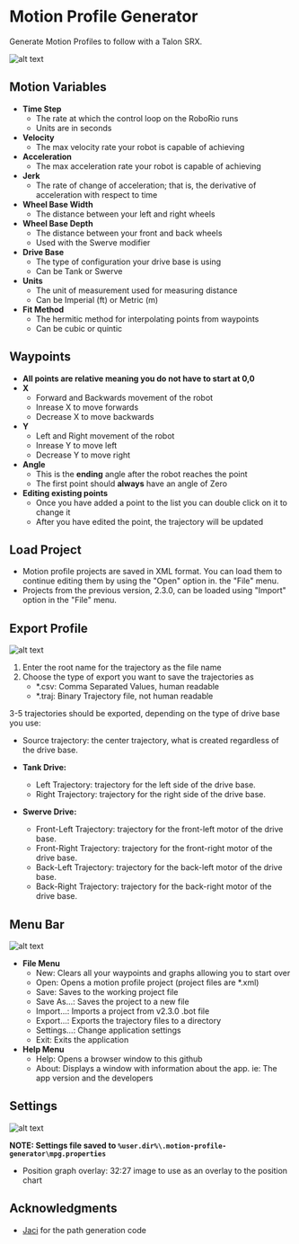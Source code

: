 # Motion Profile Generator
Generate Motion Profiles to follow with a Talon SRX.
 
![alt text][logo]

[logo]: https://github.com/vannaka/Motion_Profile_Generator/blob/JavaFX_ReWrite/images/MotionWindow.JPG/

## Motion Variables
- **Time Step**
	- The rate at which the control loop on the RoboRio runs
	- Units are in seconds
- **Velocity**
	- The max velocity rate your robot is capable of achieving
- **Acceleration**
	- The max acceleration rate your robot is capable of achieving
- **Jerk**
	- The rate of change of acceleration; that is, the derivative of acceleration with respect to time
- **Wheel Base Width**
	- The distance between your left and right wheels
- **Wheel Base Depth**
	- The distance between your front and back wheels
	- Used with the Swerve modifier
- **Drive Base**
    - The type of configuration your drive base is using
    - Can be Tank or Swerve
- **Units**
    - The unit of measurement used for measuring distance
    - Can be Imperial (ft) or Metric (m)
- **Fit Method**
    - The hermitic method for interpolating points from waypoints
    - Can be cubic or quintic	

## Waypoints
- **All points are relative meaning you do not have to start at 0,0**
- **X**
	- Forward and Backwards movement of the robot
	- Inrease X to move forwards
	- Decrease X to move backwards
- **Y**
	- Left and Right movement of the robot
	- Inrease Y to move left
	- Decrease Y to move right
- **Angle**
	- This is the **ending** angle after the robot reaches the point
	- The first point should **always** have an angle of Zero
- **Editing existing points**
	- Once you have added a point to the list you can double click on it to change it
	- After you have edited the point, the trajectory will be updated

## Load Project
- Motion profile projects are saved in XML format. 
You can load them to continue editing them by using the "Open" option in.
the "File" menu.
- Projects from the previous version, 2.3.0, can be loaded using "Import" option in the "File" menu.
	
## Export Profile
 
![alt text][logo1]

[logo1]: https://github.com/vannaka/Motion_Profile_Generator/blob/JavaFX_ReWrite/images/exportprofile.jpg

1. Enter the root name for the trajectory as the file name
2. Choose the type of export you want to save the trajectories as
   - *.csv: Comma Separated Values, human readable
   - *.traj: Binary Trajectory file, not human readable

3-5 trajectories should be exported, depending on the type of drive base you use:
- Source trajectory: the center trajectory, what is created regardless of the drive base.
- **Tank Drive:**
  - Left Trajectory: trajectory for the left side of the drive base.
  - Right Trajectory: trajectory for the right side of the drive base.
  
- **Swerve Drive:**
  - Front-Left Trajectory: trajectory for the front-left motor of the drive base.
  - Front-Right Trajectory: trajectory for the front-right motor of the drive base.
  - Back-Left Trajectory: trajectory for the back-left motor of the drive base.
  - Back-Right Trajectory: trajectory for the back-right motor of the drive base.

## Menu Bar

![alt text][logo2]

[logo2]: https://github.com/vannaka/Motion_Profile_Generator/blob/JavaFX_ReWrite/images/menubar.JPG

- **File Menu**
	- New: Clears all your waypoints and graphs allowing you to start over
	- Open: Opens a motion profile project (project files are *.xml)
	- Save: Saves to the working project file
	- Save As...: Saves the project to a new file
	- Import...: Imports a project from v2.3.0 .bot file
	- Export...: Exports the trajectory files to a directory
	- Settings...: Change application settings
	- Exit: Exits the application
- **Help Menu**
	- Help: Opens a browser window to this github
	- About: Displays a window with information about the app. ie: The app version and the developers
	
## Settings
    
![alt text][logo3]

[logo3]: https://github.com/vannaka/Motion_Profile_Generator/blob/JavaFX_ReWrite/images/settings.JPG
**NOTE: Settings file saved to `%user.dir%\.motion-profile-generator\mpg.properties`**
- Position graph overlay: 32:27 image to use as an overlay to the position chart
		
## Acknowledgments

- [Jaci](https://github.com/JacisNonsense/Pathfinder) for the path generation code
